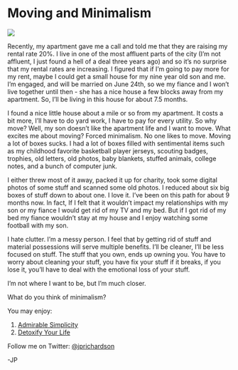 <!--
id: 1298873393
link: http://techneur.com/post/1298873393/moving-and-minimalism
slug: moving-and-minimalism
date: Tue Oct 12 2010 09:13:15 GMT-0500 (CDT)
publish: 2010-10-012
tags: minimalism
-->


Moving and Minimalism
=====================

![](http://media.tumblr.com/tumblr_la5w5sRy1T1qzbc4f.jpg)

Recently, my apartment gave me a call and told me that they are raising
my rental rate 20%. I live in one of the most affluent parts of the city
(I’m not affluent, I just found a hell of a deal three years ago) and so
it’s no surprise that my rental rates are increasing. I figured that if
I’m going to pay more for my rent, maybe I could get a small house for
my nine year old son and me. I’m engaged, and will be married on June
24th, so we my fiance and I won’t live together until then - she has a
nice house a few blocks away from my apartment. So, I’ll be living in
this house for about 7.5 months.

I found a nice little house about a mile or so from my apartment. It
costs a bit more, I’ll have to do yard work, I have to pay for every
utility. So why move? Well, my son doesn’t like the apartment life and I
want to move. What excites me about moving? Forced minimalism. No one
likes to move. Moving a lot of boxes sucks. I had a lot of boxes filled
with sentimental items such as my childhood favorite basketball player
jerseys, scouting badges, trophies, old letters, old photos, baby
blankets, stuffed animals, college notes, and a bunch of computer junk.

I either threw most of it away, packed it up for charity, took some
digital photos of some stuff and scanned some old photos. I reduced
about six big boxes of stuff down to about one. I love it. I’ve been on
this path for about 9 months now. In fact, If I felt that it wouldn’t
impact my relationships with my son or my fiance I would get rid of my
TV and my bed. But if I got rid of my bed my fiance wouldn’t stay at my
house and I enjoy watching some football with my son.

I hate clutter. I’m a messy person. I feel that by getting rid of stuff
and material possessions will serve multiple benefits. I’ll be cleaner,
I’ll be less focused on stuff. The stuff that you own, ends up owning
you. You have to worry about cleaning your stuff, you have fix your
stuff if it breaks, if you lose it, you’ll have to deal with the
emotional loss of your stuff.

I’m not where I want to be, but I’m much closer.

What do you think of minimalism?

You may enjoy:

1.  [Admirable
    Simplicity](http://techneur.com/post/594481128/admirable-simplicity)
2.  [Detoxify Your
    Life](http://techneur.com/post/567516819/detoxify-your-life)

Follow me on Twitter: [@jprichardson](http://twitter.com/jprichardson)

-JP

